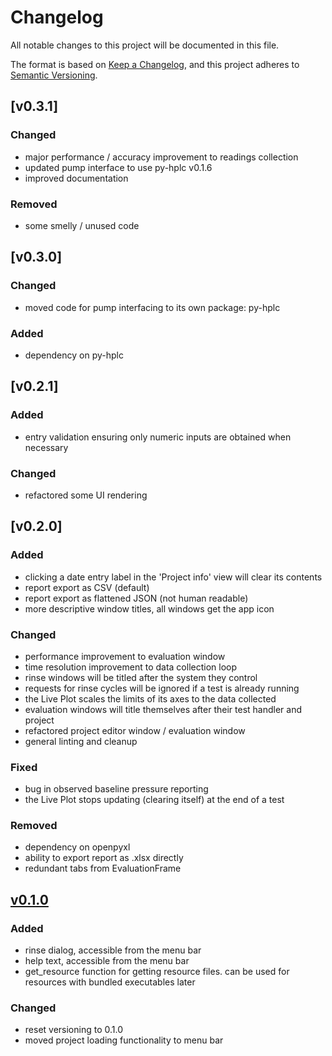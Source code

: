 # Changelog
All notable changes to this project will be documented in this file.

The format is based on [Keep a Changelog](https://keepachangelog.com/en/1.0.0/),
and this project adheres to [Semantic Versioning](https://semver.org/spec/v2.0.0.html).

## [v0.3.1]
### Changed
 - major performance / accuracy improvement to readings collection
 - updated pump interface to use py-hplc v0.1.6
 - improved documentation
### Removed
 - some smelly / unused code

## [v0.3.0]
### Changed
 - moved code for pump interfacing to its own package: py-hplc
### Added
 - dependency on py-hplc

## [v0.2.1]
### Added
 - entry validation ensuring only numeric inputs are obtained when necessary
### Changed
 - refactored some UI rendering 

## [v0.2.0]
### Added
 - clicking a date entry label in the 'Project info' view will clear its contents
 - report export as CSV (default)
 - report export as flattened JSON (not human readable)
 - more descriptive window titles, all windows get the app icon
### Changed
 - performance improvement to evaluation window
 - time resolution improvement to data collection loop
 - rinse windows will be titled after the system they control
 - requests for rinse cycles will be ignored if a test is already running
 - the Live Plot scales the limits of its axes to the data collected
 - evaluation windows will title themselves after their test handler and project
 - refactored project editor window / evaluation window
 - general linting and cleanup
### Fixed
 - bug in observed baseline pressure reporting
 - the Live Plot stops updating (clearing itself) at the end of a test
### Removed
 - dependency on openpyxl
 - ability to export report as .xlsx directly
 - redundant tabs from EvaluationFrame

## [v0.1.0]
### Added
 - rinse dialog, accessible from the menu bar
 - help text, accessible from the menu bar
 - get_resource function for getting resource files. can be used for resources with bundled executables later 
### Changed 
 - reset versioning to 0.1.0
 - moved project loading functionality to menu bar

[Unreleased]: https://github.com/teauxfu/pct-scalewiz
[v0.1.0]: https://github.com/teauxfu/pct-scalewiz/releases/tag/v0.1.0